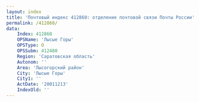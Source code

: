 ```yaml
---
layout: index
title: 'Почтовый индекс 412860: отделение почтовой связи Почты России'
permalink: /412860/
data:
    Index: 412860
    OPSName: 'Лысые Горы'
    OPSType: О
    OPSSubm: 412480
    Region: 'Саратовская область'
    Autonom: ''
    Area: 'Лысогорский район'
    City: 'Лысые Горы'
    City1: ''
    ActDate: '20011213'
    IndexOld: ''
---
```

